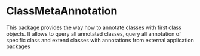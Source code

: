 # ClassMetaAnnotation
This package provides the way how to annotate classes with first class objects. 
It allows to query all annotated classes, query all annotation of specific class and extend classes with annotations from external application packages
